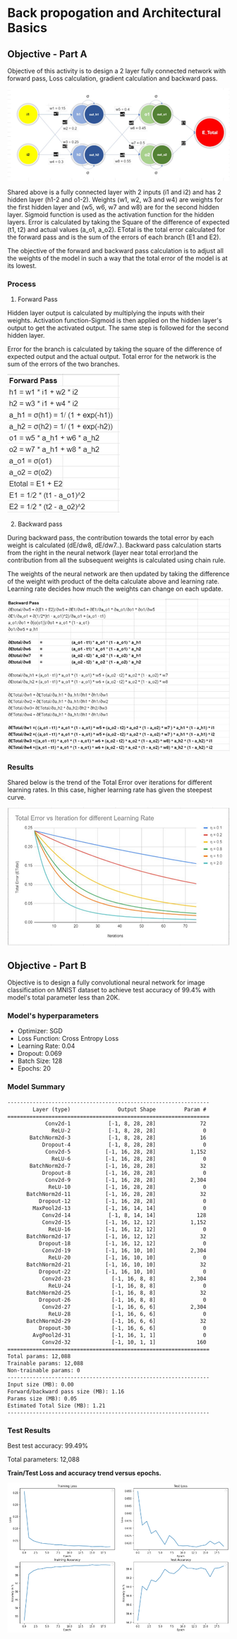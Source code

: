 # Back propogation and Architectural Basics

## Objective - Part A

Objective of this activity is to design a 2 layer fully connected network with forward pass, Loss calculation, gradient calculation and backward pass.

![](images/NN.JPG)

Shared above is a fully connected layer with 2 inputs (i1 and i2) and has 2 hidden layer (h1-2 and o1-2). Weights (w1, w2, w3 and w4) are weights for the first hidden layer and (w5, w6, w7 and w8) are for the second hidden layer. Sigmoid function is used as the activation function for the hidden layers. Error is calculated by taking the Square of the difference of expected (t1, t2) and actual values (a_o1, a_o2). ETotal is the total error calculated for the forward pass and is the sum of the errors of each branch (E1 and E2).

The objective of the forward and backward pass calculation is to adjust all the weights of the model in such a way that the total error of the model is at its lowest.

### Process

1. Forward Pass

Hidden layer output is calculated by multiplying the inputs with their weights. Activation function-Sigmoid is then applied on the hidden layer's output to get the activated output. The same step is followed for the second hidden layer.

Error for the branch is calculated by taking the square of the difference of expected output and the actual output. Total error for the network is the sum of the errors of the two branches.

![](images/forwardPass.JPG)

2. Backward pass

During backward pass, the contribution towards the total error by each weight is calculated (dE/dw8, dE/dw7..). Backward pass calculation starts from the right in the neural network (layer near total error)and the contribution from all the subsequent weights is calculated using chain rule.

The weights of the neural network are then updated by taking the difference of the weight with product of the delta calculate above and learning rate. Learning rate decides how much the weights can change on each update.

![](images/backwardpass.JPG)

### Results

Shared below is the trend of the Total Error over iterations for different learning rates. In this case, higher learning rate has given the steepest curve.

![](images/ErrorvsIterations.JPG)


## Objective - Part B

Objective is to design a fully convolutional neural network for image classification on MNIST dataset to achieve test accuracy of 99.4% with model's total parameter less than 20K.

### Model's hyperparameters

* Optimizer: SGD
* Loss Function: Cross Entropy Loss
* Learning Rate: 0.04
* Dropout: 0.069
* Batch Size: 128
* Epochs: 20

### Model Summary
```
----------------------------------------------------------------
        Layer (type)               Output Shape         Param #
================================================================
            Conv2d-1            [-1, 8, 28, 28]              72
              ReLU-2            [-1, 8, 28, 28]               0
       BatchNorm2d-3            [-1, 8, 28, 28]              16
           Dropout-4            [-1, 8, 28, 28]               0
            Conv2d-5           [-1, 16, 28, 28]           1,152
              ReLU-6           [-1, 16, 28, 28]               0
       BatchNorm2d-7           [-1, 16, 28, 28]              32
           Dropout-8           [-1, 16, 28, 28]               0
            Conv2d-9           [-1, 16, 28, 28]           2,304
             ReLU-10           [-1, 16, 28, 28]               0
      BatchNorm2d-11           [-1, 16, 28, 28]              32
          Dropout-12           [-1, 16, 28, 28]               0
        MaxPool2d-13           [-1, 16, 14, 14]               0
           Conv2d-14            [-1, 8, 14, 14]             128
           Conv2d-15           [-1, 16, 12, 12]           1,152
             ReLU-16           [-1, 16, 12, 12]               0
      BatchNorm2d-17           [-1, 16, 12, 12]              32
          Dropout-18           [-1, 16, 12, 12]               0
           Conv2d-19           [-1, 16, 10, 10]           2,304
             ReLU-20           [-1, 16, 10, 10]               0
      BatchNorm2d-21           [-1, 16, 10, 10]              32
          Dropout-22           [-1, 16, 10, 10]               0
           Conv2d-23             [-1, 16, 8, 8]           2,304
             ReLU-24             [-1, 16, 8, 8]               0
      BatchNorm2d-25             [-1, 16, 8, 8]              32
          Dropout-26             [-1, 16, 8, 8]               0
           Conv2d-27             [-1, 16, 6, 6]           2,304
             ReLU-28             [-1, 16, 6, 6]               0
      BatchNorm2d-29             [-1, 16, 6, 6]              32
          Dropout-30             [-1, 16, 6, 6]               0
        AvgPool2d-31             [-1, 16, 1, 1]               0
           Conv2d-32             [-1, 10, 1, 1]             160
================================================================
Total params: 12,088
Trainable params: 12,088
Non-trainable params: 0
----------------------------------------------------------------
Input size (MB): 0.00
Forward/backward pass size (MB): 1.16
Params size (MB): 0.05
Estimated Total Size (MB): 1.21
----------------------------------------------------------------
```
### Test Results

Best test accuracy: 99.49%

Total parameters: 12,088

**Train/Test Loss and accuracy trend versus epochs.**

![](images/Loss&accuracy.png)
